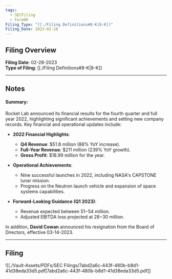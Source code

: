 ```yaml
---
tags:
  - SECFiling
  - Form8K
Filing_Type: "[[./Filing Definitions#8-K|8-K]]"
Filing_Date: 2023-02-28
---
```

## Filing Overview

**Filing Date**: 02-28-2023  
**Type of Filing**: [[./Filing Definitions#8-K|8-K]]  

---
## Notes
 
#### Summary:

Rocket Lab announced its financial results for the fourth quarter and full year 2022, highlighting significant achievements and setting new company records. Key financial and operational updates include:

- **2022 Financial Highlights**:
  - **Q4 Revenue**: $51.8 million (88% YoY increase).
  - **Full-Year Revenue**: $211 million (239% YoY growth).
  - **Gross Profit**: $18.99 million for the year.

- **Operational Achievements**:
  - Nine successful launches in 2022, including NASA's CAPSTONE lunar mission.
  - Progress on the Neutron launch vehicle and expansion of space systems capabilities.

- **Forward-Looking Guidance (Q1 2023)**:
  - Revenue expected between $51-$54 million.
  - Adjusted EBITDA loss projected at $28-$30 million.

In addition, **David Cowan** announced his resignation from the Board of Directors, effective 03-14-2023.

---
## Filing

![[./Vault-Assets/PDFs/SEC Filings/7abd2a6c-443f-480b-b8d1-41d38eda33d5.pdf|7abd2a6c-443f-480b-b8d1-41d38eda33d5.pdf]]
